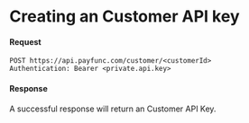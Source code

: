 # Creating an Customer API key
#### Request
```{1}
POST https://api.payfunc.com/customer/<customerId>
Authentication: Bearer <private.api.key>

```
#### Response
A successful response will return an Customer API Key.

